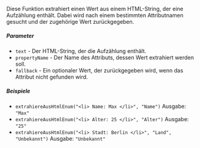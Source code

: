 Diese Funktion extrahiert einen Wert aus einem HTML-String, der eine Aufzählung enthält. Dabei wird nach einem bestimmten Attributnamen gesucht und der zugehörige Wert zurückgegeben.

##### Parameter
* `text` - Der HTML-String, der die Aufzählung enthält.
* `propertyName` - Der Name des Attributs, dessen Wert extrahiert werden soll.
* `fallback` - Ein optionaler Wert, der zurückgegeben wird, wenn das Attribut nicht gefunden wird.

##### Beispiele
* `extrahiereAusHtmlEnum("<li> Name: Max </li>", "Name")` Ausgabe: `"Max"`
* `extrahiereAusHtmlEnum("<li> Alter: 25 </li>", "Alter")` Ausgabe: `"25"`
* `extrahiereAusHtmlEnum("<li> Stadt: Berlin </li>", "Land", "Unbekannt")` Ausgabe: `"Unbekannt"`
